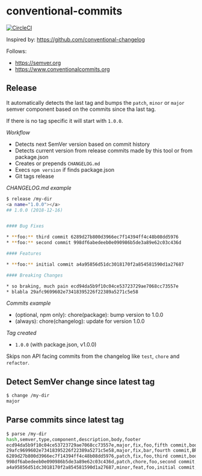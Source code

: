 # conventional-commits

[![CircleCI](https://circleci.com/gh/hekike/conventional-commits.svg?style=svg&circle-token=c7e325c818a4865e9660d944d97fb5fae4b37043)](https://circleci.com/gh/hekike/conventional-commits)

Inspired by: https://github.com/conventional-changelog

Follows:

- https://semver.org
- https://www.conventionalcommits.org

## Release

It automatically detects the last tag and bumps the `patch`, `minor` or `major`
semver component based on the commits since tha last tag.

If there is no tag specific it will start with `1.0.0`.

*Workflow*

* Detects next SemVer version based on commit history
* Detects current version from release commits made by this tool or from package.json
* Creates or prepends `CHANGELOG.md`
* Execs `npm version` if finds package.json
* Git tags release

*CHANGELOG.md example*

```sh
$ release /my-dir
<a name="1.0.0"></a>
## 1.0.0 (2018-12-16)


#### Bug Fixes

* **foo:** third commit 6289d27b800d3966ec7f14394ff4c48b08dd5976
* **foo:** second commit 998df6abedeeb0e090986b5de3a89e62c03c436d

#### Features

* **foo:** initial commit a4a95856d51dc3018170f2a854581590d1a27687

#### Breaking Changes

* so braking, much pain ecd94da5b9f10c04ce53723729ae7068cc73557e
* blabla 29afc9699602e73418395226f22389a5271c5e58

```

*Commits example*

- (optional, npm only): chore(package): bump version to 1.0.0
- (always): chore(changelog): update for version 1.0.0

*Tag created*

- `1.0.0` (with package.json, v1.0.0)

Skips non API facing commits from the changelog like `test`, `chore` and `refactor`.

## Detect SemVer change since latest tag

```sh
$ change /my-dir
major
```

## Parse commits since latest tag

```sh
$ parse /my-dir
hash,semver,type,component,description,body,footer
ecd94da5b9f10c04ce53723729ae7068cc73557e,major,fix,foo,fifth commit,body,BREAKING CHANGE: so braking, much pain
29afc9699602e73418395226f22389a5271c5e58,major,fix,bar,fourth commit,BREAKING CHANGE: blabla,
6289d27b800d3966ec7f14394ff4c48b08dd5976,patch,fix,foo,third commit,body,
998df6abedeeb0e090986b5de3a89e62c03c436d,patch,chore,foo,second commit,,
a4a95856d51dc3018170f2a854581590d1a27687,minor,feat,foo,initial commit,,
```
